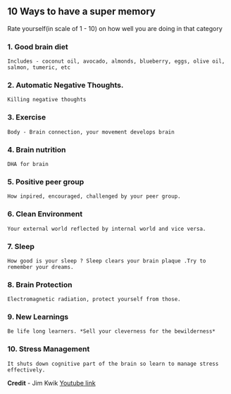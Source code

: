## 10 Ways to have a super memory

Rate yourself(in scale of 1 - 10) on how well you are doing in that category

### 1. Good brain diet
    Includes - coconut oil, avocado, almonds, blueberry, eggs, olive oil, salmon, tumeric, etc

### 2. Automatic Negative Thoughts.
    Killing negative thoughts
    
### 3. Exercise
    Body - Brain connection, your movement develops brain
    
### 4. Brain nutrition
    DHA for brain
    
### 5. Positive peer group
    How inpired, encouraged, challenged by your peer group.
    
### 6. Clean Environment
    Your external world reflected by internal world and vice versa.
  
### 7. Sleep
    How good is your sleep ? Sleep clears your brain plaque .Try to remember your dreams.
    
### 8. Brain Protection
    Electromagnetic radiation, protect yourself from those.
    
### 9. New Learnings
    Be life long learners. *Sell your cleverness for the bewilderness*
    
### 10. Stress Management﻿
    It shuts down cognitive part of the brain so learn to manage stress effectively. 

**Credit** - Jim Kwik [Youtube link](https://www.youtube.com/watch?v=3tCWngax6WE)
